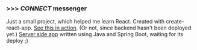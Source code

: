 ### >>> <i>CONNECT</i> messenger
Just a small project, which helped me learn React. Created with create-react-app. [See this in action](https://filip1159.github.io/connect-messenger-react). (Or not, since backend hasn't been deployed yet.) [Server side app](https://github.com/Filip1159/connect-messenger-java) written using Java and Spring Boot, waiting for its deploy ;)